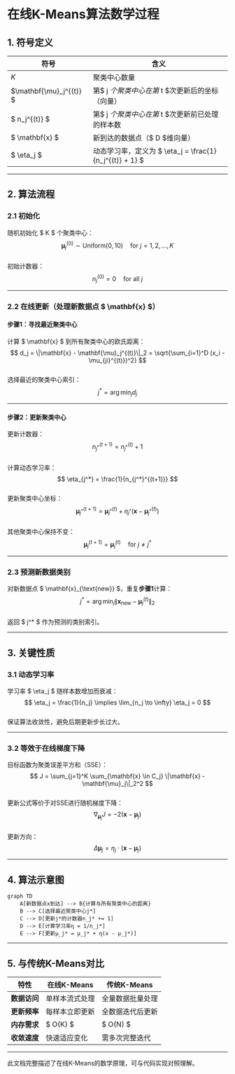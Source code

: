 
# 在线K-Means算法数学过程

## 1. 符号定义
| 符号                        | 含义 |
|---------------------------|------|
| $K$                     | 聚类中心数量 |
| $\mathbf{\mu}_j^{(t)} $ | 第$ j $个聚类中心在第$ t $次更新后的坐标（向量） |
| $ n_j^{(t)} $           | 第$ j $个聚类中心在第$ t $次更新前已处理的样本数 |
| $ \mathbf{x} $          | 新到达的数据点（$ D $维向量） |
| $ \eta_j $              | 动态学习率，定义为 $ \eta_j = \frac{1}{n_j^{(t)} + 1} $ |

---

## 2. 算法流程

### 2.1 初始化
随机初始化 $ K $ 个聚类中心：  
$$
\mathbf{\mu}_j^{(0)} \sim \text{Uniform}(0, 10) \quad \text{for } j = 1,2,...,K
$$  
初始计数器：  
$$
n_j^{(0)} = 0 \quad \text{for all } j
$$

---

### 2.2 在线更新（处理新数据点 $ \mathbf{x} $）

#### 步骤1：寻找最近聚类中心
计算 $ \mathbf{x} $ 到所有聚类中心的欧氏距离：  
$$
d_j = \|\mathbf{x} - \mathbf{\mu}_j^{(t)}\|_2 = \sqrt{\sum_{i=1}^D (x_i - \mu_{ji}^{(t)})^2}
$$  
选择最近的聚类中心索引：  
$$
j^* = \arg\min_{j} d_j
$$

---

#### 步骤2：更新聚类中心
更新计数器：  
$$
n_{j^*}^{(t+1)} = n_{j^*}^{(t)} + 1
$$  
计算动态学习率：  
$$
\eta_{j^*} = \frac{1}{n_{j^*}^{(t+1)}}
$$  
更新聚类中心坐标：  
$$
\mathbf{\mu}_{j^*}^{(t+1)} = \mathbf{\mu}_{j^*}^{(t)} + \eta_{j^*} \left( \mathbf{x} - \mathbf{\mu}_{j^*}^{(t)} \right)
$$  
其他聚类中心保持不变：  
$$
\mathbf{\mu}_j^{(t+1)} = \mathbf{\mu}_j^{(t)} \quad \text{for } j \neq j^*
$$

---

### 2.3 预测新数据类别
对新数据点 $ \mathbf{x}_{\text{new}} $，重复**步骤1**计算：  
$$
j^* = \arg\min_{j} \|\mathbf{x}_{\text{new}} - \mathbf{\mu}_j^{(t)}\|_2
$$  
返回 $ j^* $ 作为预测的类别索引。

---

## 3. 关键性质

### 3.1 动态学习率
学习率 $ \eta_j $ 随样本数增加而衰减：  
$$
\eta_j = \frac{1}{n_j} \implies \lim_{n_j \to \infty} \eta_j = 0
$$  
保证算法收敛性，避免后期更新步长过大。

---

### 3.2 等效于在线梯度下降
目标函数为聚类误差平方和（SSE）：  
$$
J = \sum_{j=1}^K \sum_{\mathbf{x} \in C_j} \|\mathbf{x} - \mathbf{\mu}_j\|_2^2
$$  
更新公式等价于对SSE进行随机梯度下降：  
$$
\nabla_{\mathbf{\mu}_j} J = -2 (\mathbf{x} - \mathbf{\mu}_j)
$$  
更新方向：  
$$
\Delta \mathbf{\mu}_j = \eta_j \cdot (\mathbf{x} - \mathbf{\mu}_j)
$$

---

## 4. 算法示意图
```mermaid
graph TD
    A[新数据点x到达] --> B{计算与所有聚类中心的距离}
    B --> C[选择最近聚类中心j*]
    C --> D[更新j*的计数器n_j* += 1]
    D --> E[计算学习率η = 1/n_j*]
    E --> F[更新μ_j* = μ_j* + η(x - μ_j*)]
```



---

## 5. 与传统K-Means对比
| 特性 | 在线K-Means | 传统K-Means |
|------|-------------|-------------|
| **数据访问** | 单样本流式处理 | 全量数据批量处理 |
| **更新频率** | 每样本立即更新 | 全数据迭代后更新 |
| **内存需求** | $ O(K) $ | $ O(N) $ |
| **收敛速度** | 快速适应变化 | 需多次完整迭代 |

---

此文档完整描述了在线K-Means的数学原理，可与代码实现对照理解。